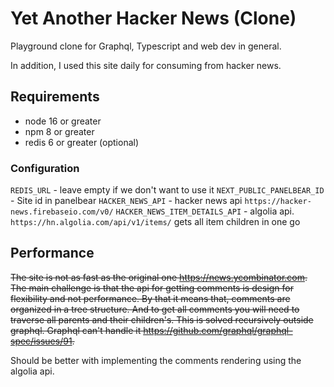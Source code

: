 # Yet Another Hacker News (Clone)

Playground clone for Graphql, Typescript and web dev in general.

In addition, I used this site daily for consuming from hacker news.

## Requirements

- node 16 or greater
- npm 8 or greater
- redis 6 or greater (optional)

### Configuration 

`REDIS_URL` - leave empty if we don't want to use it
`NEXT_PUBLIC_PANELBEAR_ID` - Site id in panelbear
`HACKER_NEWS_API` - hacker news api `https://hacker-news.firebaseio.com/v0/`
`HACKER_NEWS_ITEM_DETAILS_API` - algolia api. `https://hn.algolia.com/api/v1/items/` gets all item children in one go

## Performance

~~The site is not as fast as the original one https://news.ycombinator.com. The main challenge is that the api for getting
comments is design for flexibility and not performance. By that it means that, comments are organized in a tree structure.
And to get all comments you will need to traverse all parents and their children's. This is solved recursively outside
graphql. Graphql can't handle it https://github.com/graphql/graphql-spec/issues/91.~~

Should be better with implementing the comments rendering using the algolia api.

